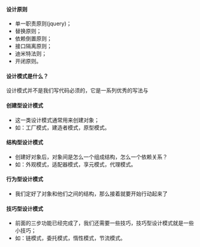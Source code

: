 #### 设计原则
* 单一职责原则(jquery)；
* 替换原则；
* 依赖倒置原则；
* 接口隔离原则；
* 迪米特法则；
* 开闭原则。
#### 设计模式是什么？
设计模式并不是我们写代码必须的，它是一系列优秀的写法与
#### 创建型设计模式
* 这一类设计模式通常用来创建对象；
* 如：工厂模式，建造者模式，原型模式。
#### 结构型设计模式
* 创建好对象后，对象间是怎么一个组成结构，怎么一个依赖关系？
* 如：外观模式，适配器模式，享元模式，代理模式。
#### 行为型设计模式
* 我们定好了对象和他们之间的结构，那么接着就要开始行动起来了
#### 技巧型设计模式
* 前面的三步功能已经完成了，我们还需要一些技巧，技巧型设计模式就是一些小技巧；
* 如：链模式，委托模式，惰性模式，节流模式。
